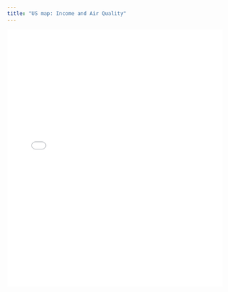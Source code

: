 ```yaml
---
title: "US map: Income and Air Quality"
---
```


<iframe src="plot.html" width="100%" height="600" style="border:none;"></iframe>


